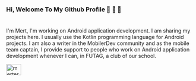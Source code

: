 ### Hi, Welcome To My Github Profile 👋 👋 👋
#
I'm Mert, I'm working on Android application development. I am sharing my projects here. I usually use the Kotlin programming language for Android projects. I am also a writer in the MobilerDev community and as the mobile team captain, I provide support to people who work on Android application development whenever I can, in FUTAG, a club of our school.

<img align="center" src="https://raw.githubusercontent.com/rahuldkjain/github-profile-readme-generator/master/src/images/icons/Social/twitter.svg" alt="mertergun305" height="30" width="40" style="max-width: 100%;">


[linkedin]:https://www.linkedin.com/in/mert-erg%C3%BCn-99948a207/
[tiktok]:https://www.tiktok.com/@sibergazete
[instagram]:https://www.instagram.com/mertergun305
